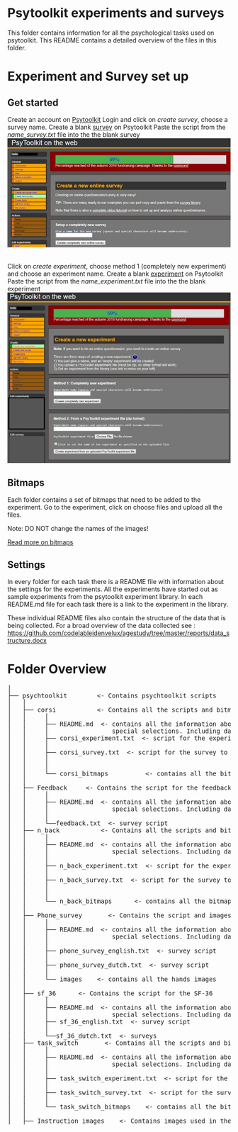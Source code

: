 # Psytoolkit experiments and surveys
This folder contains information for all the psychological tasks used on psytoolkit.
This README contains a detailed overview of the files in this folder.

# Experiment and Survey set up
## Get started
Create an account on [Psytoolkit](https://www.psytoolkit.org/#_web_based_login)
Login and click on *create survey*, choose a survey name.
Create a blank [survey](https://www.psytoolkit.org/doc2.6.1/online-survey-intro.html#_how_to_create_a_survey) on Psytoolkit
Paste the script from the *name_survey.txt* file into the the blank survey
![Create survey](instruction_images/create_survey.jpg)
<br><br>


Click on *create experiment*, choose method 1 (completely new experiment) and choose an experiment name.
Create a blank [experiment](https://www.psytoolkit.org/lessons/project.html) on Psytoolkit
Paste the script from the *name_experiment.txt* file into the the blank experiment
![Create survey](instruction_images/create_experiment.jpg)

## Bitmaps
Each folder contains a set of bitmaps that need to be added to the experiment.
Go to the experiment, click on choose files and upload all the files.

Note: DO NOT change the names of the images!

[Read more on bitmaps](https://www.psytoolkit.org/lessons/show_bitmaps.html)

## Settings
In every folder for each task there is a README file with information about the settings for the experiments.
All the experiments have started out as sample experiments from the psytoolkit experiment library. In each README.md file for each task there is a link to the experiment in the library.

These individual README files also contain the structure of the data that is being collected.
For a broad overview of the data collected see : https://github.com/codelableidenvelux/agestudy/tree/master/reports/data_structure.docx

# Folder Overview
<pre>
│              
├── psychtoolkit        <- Contains psychtoolkit scripts
│   │
│   ├── corsi           <- Contains all the scripts and bitmaps for corsi
│   │     │     
│   │     ├── README.md  <- contains all the information about corsi and
│   │     │                 special selections. Including data structure.
│   │     ├── corsi_experiment.txt  <- script for the experiment
│   │     │     
│   │     ├── corsi_survey.txt  <- script for the survey to run corsi
│   │     │    
│   │     │     
│   │     └── corsi_bitmaps          <- contains all the bitmaps used for corsi
│   │
│   ├── Feedback     <- Contains the script for the feedback survey
│   │     │     
│   │     ├── README.md  <- contains all the information about the feedback survey &
│   │     │                 special selections. Including data structure.
│   │     │     
│   │     └──feedback.txt  <- survey script
│   ├── n_back           <- Contains all the scripts and bitmaps for n-back
│   │     │     
│   │     ├── README.md  <- contains all the information about n-back and
│   │     │                 special selections. Including data structure.
│   │     │     
│   │     ├── n_back_experiment.txt  <- script for the experiment
│   │     │     
│   │     ├── n_back_survey.txt  <- script for the survey to run N-back
│   │     │     
│   │     │     
│   │     └── n_back_bitmaps      <- contains all the bitmaps used for N-back
│   │
│   ├── Phone_survey       <- Contains the script and images for the phone survey
│   │     │     
│   │     ├── README.md  <- contains all the information about the phone survey and
│   │     │                 special selections. Including data structure.
│   │     │     
│   │     ├── phone_survey_english.txt  <- survey script
│   │     │     
│   │     ├── phone_survey_dutch.txt  <- survey script
│   │     │          
│   │     └── images    <- contains all the hands images
│   │
│   ├── sf_36      <- Contains the script for the SF-36
│   │     │     
│   │     ├── README.md  <- contains all the information about the SF-36 and
│   │     │                 special selections. Including data structure.
│   │     ├── sf_36_english.txt  <- survey script
│   │     │     
│   │     └──sf_36_dutch.txt  <- surveys
│   ├── task_switch       <- Contains all the scripts and bitmaps for task switching
│   │     │     
│   │     ├── README.md  <- contains all the information about task_switching and
│   │     │                 special selections. Including data structure.
│   │     │     
│   │     ├── task_switch_experiment.txt  <- script for the experiment
│   │     │     
│   │     ├── task_switch_survey.txt  <- script for the survey to run task_switch
│   │     │          
│   │     └── task_switch_bitmaps    <- contains all the bitmaps used for task_switch
│   │
│   ├── Instruction_images    <- Contains images used in the README files for this folder
</pre>
